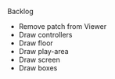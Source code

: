 Backlog
* Remove patch from Viewer
* Draw controllers
* Draw floor
* Draw play-area
* Draw screen
* Draw boxes

